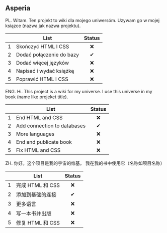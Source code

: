 ## Asperia

PL.
Witam. Ten projekt to wiki dla mojego uniwersóm.
Uzywam go w mojej ksiązce (nazwa jak nazwa projektu).

|   | List                       | Status |
|---|----------------------------|:------:|
| 1 | Skończyć HTML I CSS        |    ❌  |
| 2 | Dodać połączenie do bazy   |    ✔  |
| 3 | Dodać więcej języków       |    ❌  |
| 4 | Napisać i wydać książkę    |    ❌  |
| 5 | Poprawić HTML I CSS        |    ❌  |

ENG.
Hi. This project is a wiki for my universe. 
I use this universe in my book (name like projekct title).

|   | List                       | Status |
|---|----------------------------|:------:|
| 1 | End HTML and CSS           |    ❌  |
| 2 | Add connection to databases|    ✔  |
| 3 | More languages             |    ❌  |
| 4 | End and publicate book     |    ❌  |
| 5 | Fix HTML and CSS           |    ❌  |

ZH.
你好。这个项目是我的宇宙的维基。
我在我的书中使用它（名称如项目名称）

|   | List                       | Status |
|---|----------------------------|:------:|
| 1 | 完成 HTML 和 CSS             |    ❌  |
| 2 | 添加到基础的连接             |    ✔  |
| 3 | 更多语言                   |    ❌  |
| 4 | 写一本书并出版             |    ❌  |
| 5 | 修复 HTML 和 CSS          |    ❌  |




